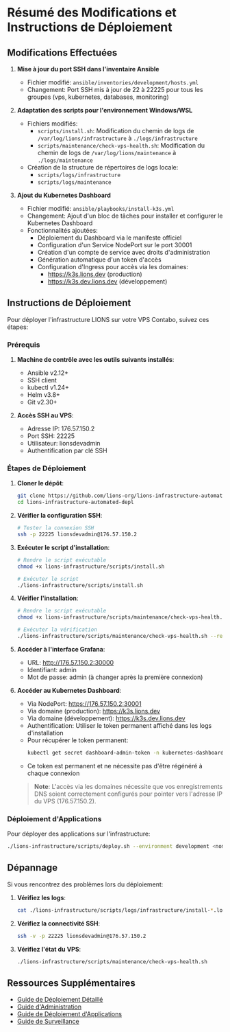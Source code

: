 # Résumé des Modifications et Instructions de Déploiement

## Modifications Effectuées

1. **Mise à jour du port SSH dans l'inventaire Ansible**
   - Fichier modifié: `ansible/inventories/development/hosts.yml`
   - Changement: Port SSH mis à jour de 22 à 22225 pour tous les groupes (vps, kubernetes, databases, monitoring)

2. **Adaptation des scripts pour l'environnement Windows/WSL**
   - Fichiers modifiés:
     - `scripts/install.sh`: Modification du chemin de logs de `/var/log/lions/infrastructure` à `./logs/infrastructure`
     - `scripts/maintenance/check-vps-health.sh`: Modification du chemin de logs de `/var/log/lions/maintenance` à `./logs/maintenance`
   - Création de la structure de répertoires de logs locale:
     - `scripts/logs/infrastructure`
     - `scripts/logs/maintenance`

3. **Ajout du Kubernetes Dashboard**
   - Fichier modifié: `ansible/playbooks/install-k3s.yml`
   - Changement: Ajout d'un bloc de tâches pour installer et configurer le Kubernetes Dashboard
   - Fonctionnalités ajoutées:
     - Déploiement du Dashboard via le manifeste officiel
     - Configuration d'un Service NodePort sur le port 30001
     - Création d'un compte de service avec droits d'administration
     - Génération automatique d'un token d'accès
     - Configuration d'Ingress pour accès via les domaines:
       - https://k3s.lions.dev (production)
       - https://k3s.dev.lions.dev (développement)

## Instructions de Déploiement

Pour déployer l'infrastructure LIONS sur votre VPS Contabo, suivez ces étapes:

### Prérequis

1. **Machine de contrôle avec les outils suivants installés**:
   - Ansible v2.12+
   - SSH client
   - kubectl v1.24+
   - Helm v3.8+
   - Git v2.30+

2. **Accès SSH au VPS**:
   - Adresse IP: 176.57.150.2
   - Port SSH: 22225
   - Utilisateur: lionsdevadmin
   - Authentification par clé SSH

### Étapes de Déploiement

1. **Cloner le dépôt**:
   ```bash
   git clone https://github.com/lions-org/lions-infrastructure-automated-depl.git
   cd lions-infrastructure-automated-depl
   ```

2. **Vérifier la configuration SSH**:
   ```bash
   # Tester la connexion SSH
   ssh -p 22225 lionsdevadmin@176.57.150.2
   ```

3. **Exécuter le script d'installation**:
   ```bash
   # Rendre le script exécutable
   chmod +x lions-infrastructure/scripts/install.sh

   # Exécuter le script
   ./lions-infrastructure/scripts/install.sh
   ```

4. **Vérifier l'installation**:
   ```bash
   # Rendre le script exécutable
   chmod +x lions-infrastructure/scripts/maintenance/check-vps-health.sh

   # Exécuter la vérification
   ./lions-infrastructure/scripts/maintenance/check-vps-health.sh --report
   ```

5. **Accéder à l'interface Grafana**:
   - URL: http://176.57.150.2:30000
   - Identifiant: admin
   - Mot de passe: admin (à changer après la première connexion)

6. **Accéder au Kubernetes Dashboard**:
   - Via NodePort: https://176.57.150.2:30001
   - Via domaine (production): https://k3s.lions.dev
   - Via domaine (développement): https://k3s.dev.lions.dev
   - Authentification: Utiliser le token permanent affiché dans les logs d'installation
   - Pour récupérer le token permanent:
     ```bash
     kubectl get secret dashboard-admin-token -n kubernetes-dashboard -o jsonpath='{.data.token}' | base64 --decode
     ```
   - Ce token est permanent et ne nécessite pas d'être régénéré à chaque connexion

   > **Note**: L'accès via les domaines nécessite que vos enregistrements DNS soient correctement configurés pour pointer vers l'adresse IP du VPS (176.57.150.2).

### Déploiement d'Applications

Pour déployer des applications sur l'infrastructure:

```bash
./lions-infrastructure/scripts/deploy.sh --environment development <nom_application>
```

## Dépannage

Si vous rencontrez des problèmes lors du déploiement:

1. **Vérifiez les logs**:
   ```bash
   cat ./lions-infrastructure/scripts/logs/infrastructure/install-*.log
   ```

2. **Vérifiez la connectivité SSH**:
   ```bash
   ssh -v -p 22225 lionsdevadmin@176.57.150.2
   ```

3. **Vérifiez l'état du VPS**:
   ```bash
   ./lions-infrastructure/scripts/maintenance/check-vps-health.sh
   ```

## Ressources Supplémentaires

- [Guide de Déploiement Détaillé](vps-deployment-guide.md)
- [Guide d'Administration](administration.md)
- [Guide de Déploiement d'Applications](deployment.md)
- [Guide de Surveillance](monitoring.md)
